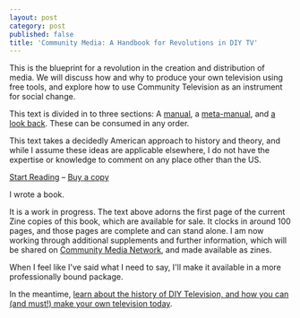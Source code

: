 ```yaml
---
layout: post
category: post
published: false
title: 'Community Media: A Handbook for Revolutions in DIY TV'
---
```

This is the blueprint for a revolution in the creation and distribution of media. We will discuss how and why to produce your own television using free tools, and explore how to use Community Television as an instrument for social change.

This text is divided in to three sections: A [manual](https://communitymedia.network/manual/), a [meta-manual](https://communitymedia.network/what-now/https://communitymedia.network/what-now/), and [a look back](https://communitymedia.network/a-brief-history-of-diy-tv/). These can be consumed in any order.

This text takes a decidedly American approach to history and theory, and while I assume these ideas are applicable elsewhere, I do not have the expertise or knowledge to comment on any place other than the US.

[Start Reading](https://communitymedia.network/https://communitymedia.network/) – [Buy a copy](https://communitymedia.network/product/community-media-hand-bound-zine/)

I wrote a book. 

It is a work in progress. The text above adorns the first page of the current Zine copies of this book, which are available for sale. It clocks in around 100 pages, and those pages are complete and can stand alone. I am now working through additional supplements and further information, which will be shared on [Community Media Network](https://communitymedia.network), and made available as zines. 

When I feel like I've said what I need to say, I'll make it available in a more professionally bound package. 

In the meantime, [learn about the history of DIY Television, and how you can (and must!) make your own television today](https://communitymedia.network). 